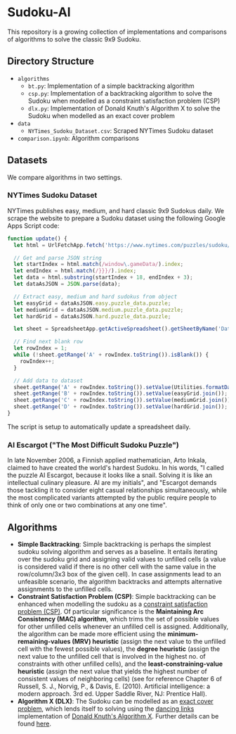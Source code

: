 # Sudoku-AI
This repository is a growing collection of implementations and comparisons of 
algorithms to solve the classic 9x9 Sudoku.

## Directory Structure
- `algorithms`
    - `bt.py`: Implementation of a simple backtracking algorithm
    - `csp.py`: Implementation of a backtracking algorithm to solve the Sudoku when modelled as a constraint satisfaction problem (CSP)
    - `dlx.py`: Implementation of Donald Knuth's Algorithm X to solve the Sudoku when modelled as an exact cover problem
- `data`
    - `NYTimes_Sudoku_Dataset.csv`: Scraped NYTimes Sudoku dataset
- `comparison.ipynb`: Algorithm comparisons

## Datasets
We compare algorithms in two settings.
### NYTimes Sudoku Dataset
NYTimes publishes easy, medium, and hard classic 9x9 Sudokus daily. We scrape 
the website to prepare a Sudoku dataset using the following Google Apps Script 
code:
```javascript
function update() {
  let html = UrlFetchApp.fetch('https://www.nytimes.com/puzzles/sudoku/easy').getContentText();

  // Get and parse JSON string
  let startIndex = html.match(/window\.gameData/).index;
  let endIndex = html.match(/}}}/).index;
  let data = html.substring(startIndex + 18, endIndex + 3);
  let dataAsJSON = JSON.parse(data);

  // Extract easy, medium and hard sudokus from object
  let easyGrid = dataAsJSON.easy.puzzle_data.puzzle;
  let mediumGrid = dataAsJSON.medium.puzzle_data.puzzle;
  let hardGrid = dataAsJSON.hard.puzzle_data.puzzle;

  let sheet = SpreadsheetApp.getActiveSpreadsheet().getSheetByName('Dataset');

  // Find next blank row
  let rowIndex = 1;
  while (!sheet.getRange('A' + rowIndex.toString()).isBlank()) {
    rowIndex++;
  }

  // Add data to dataset
  sheet.getRange('A' + rowIndex.toString()).setValue(Utilities.formatDate(new Date(), 'Asia/Calcutta', 'dd/MM/yy'));
  sheet.getRange('B' + rowIndex.toString()).setValue(easyGrid.join());
  sheet.getRange('C' + rowIndex.toString()).setValue(mediumGrid.join());
  sheet.getRange('D' + rowIndex.toString()).setValue(hardGrid.join());
}
```
The script is setup to automatically update a spreadsheet daily.
### AI Escargot ("The Most Difficult Sudoku Puzzle")
In late November 2006, a Finnish applied mathematician, Arto Inkala, claimed to have created the world's hardest Sudoku. In his words, "I called the puzzle AI Escargot, because it looks like a snail. Solving it is like an intellectual culinary pleasure. AI are my initials", and "Escargot demands those tackling it to consider eight casual relationships simultaneously, while the most complicated variants attempted by the public require people to think of only one or two combinations at any one time".

## Algorithms
- **Simple Backtracking**: Simple backtracking is perhaps the simplest sudoku solving algorithm and serves as a baseline. It entails iterating over the sudoku grid and assigning valid values to unfilled cells (a value is considered valid if there is no other cell with the same value in the row/column/3x3 box of the given cell). In case assignments lead to an unfeasible scenario, the algorithm backtracks and attempts alternative assignments to the unfilled cells.
- **Constraint Satisfaction Problem (CSP)**: Simple backtracking can be enhanced when modelling the sudoku as a [constraint satisfaction problem (CSP)](https://en.wikipedia.org/wiki/Constraint_satisfaction_problem). Of particular significance is the **Maintaining Arc Consistency (MAC) algorithm**, which trims the set of possible values for other unfilled cells whenever an unfilled cell is assigned. Additionally, the algorithm can be made more efficient using the **minimum-remaining-values (MRV) heuristic** (assign the next value to the unfilled cell with the fewest possible values), the **degree heuristic** (assign the next value to the unfilled cell that is involved in the highest no. of constraints with other unfilled cells), and the **least-constraining-value heuristic** (assign the next value that yields the highest number of consistent values of neighboring cells) (see for reference Chapter 6 of Russell, S. J., Norvig, P., & Davis, E. (2010). Artificial intelligence: a modern approach. 3rd ed. Upper Saddle River, NJ: Prentice Hall).
- **Algorithm X (DLX)**: The Sudoku can be modelled as an [exact cover problem](https://en.wikipedia.org/wiki/Exact_cover), which lends itself to solving using the [dancing links](https://en.wikipedia.org/wiki/Dancing_Links) implementation of [Donald Knuth's Algorithm X](https://en.wikipedia.org/wiki/Knuth%27s_Algorithm_X). Further details can be found [here](https://arxiv.org/pdf/cs/0011047.pdf).